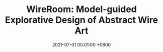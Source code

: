 ---
title:          "WireRoom: Model-guided Explorative Design of Abstract Wire Art"
date:           2021-07-01 00:01:00 +0800
selected:       true
pub:            "ACM Transactions on Graphics (Proceedings of SIGGRAPH 2021)"
pub_date:       "2021"
# abstract: >-
cover:          /assets/images/covers/wireroom.jpg
authors:
- Zhijin Yang
- Pengfei Xu#
- Hongbo Fu
- Hui Huang
links:
  # Paper: 
  Project: https://vcc.tech/research/2021/WireRoom
  code: /assets/files/WireCreater.zip
---